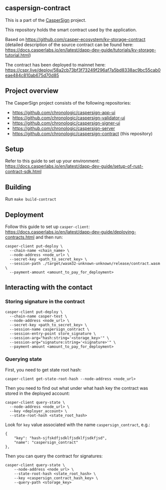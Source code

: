 ## caspersign-contract

This is a part of the [CasperSign](https://blog.chronologic.network/caspersign-immutable-document-signatures-on-the-blockchain-65edc4969bf0) project.

This repository holds the smart contract used by the application.

Based on https://github.com/casper-ecosystem/kv-storage-contract
(detailed description of the source contract can be found here: https://docs.casperlabs.io/en/latest/dapp-dev-guide/tutorials/kv-storage-tutorial.html)

The contract has been deployed to mainnet here: https://cspr.live/deploy/58a2cb73bf3f73249f296af7a5bd8338ac9bc55cab0eae484c810ab675d70d85

## Project overview

The CasperSign project consists of the following repositories:

- https://github.com/chronologic/caspersign-app-ui
- https://github.com/chronologic/caspersign-validator-ui
- https://github.com/chronologic/caspersign-signer-ui
- https://github.com/chronologic/caspersign-server
- https://github.com/chronologic/caspersign-contract (this repository)

## Setup

Refer to this guide to set up your environment: https://docs.casperlabs.io/en/latest/dapp-dev-guide/setup-of-rust-contract-sdk.html

## Building

Run `make build-contract`

## Deployment

Follow this guide to set up `casper-client`: https://docs.casperlabs.io/en/latest/dapp-dev-guide/deploying-contracts.html and then run:

```
casper-client put-deploy \
  --chain-name <chain_name> \
  --node-address <node_url> \
  --secret-key <path_to_secret_key> \
  --session-path ./target/wasm32-unknown-unknown/release/contract.wasm  \
  --payment-amount <amount_to_pay_for_deployment>
```

## Interacting with the contact

### Storing signature in the contract

```
casper-client put-deploy \
  --chain-name casper-test \
  --node-address <node_url> \
  --secret-key <path_to_secret_key> \
  --session-name caspersign_contract \
  --session-entry-point store_signature \
  --session-arg="hash:string='<storage_key>'" \
  --session-arg="signature:string='<signature>'" \
  --payment-amount <amount_to_pay_for_deployment>
```

### Querying state

First, you need to get state root hash:

`casper-client get-state-root-hash --node-address <node_url>`

Then you need to find out what under what hash key the contract was stored in the deployed account:

```
casper-client query-state \
  --node-address <node_url> \
  --key <deployer_account> \
  --state-root-hash <state_root_hash>
```

Look for `key` value associated with the name `caspersign_contract`, e.g.:

```
{
    "key": "hash-sjfskdfjsdklfjsdklfjsdkfjsd",
    "name": "caspersign_contract"
},
```

Then you can query the contract for signatures:

```
casper-client query-state \
    --node-address <node_url> \
    --state-root-hash <state_root_hash> \
    --key <caspersign_contract_hash_key> \
    --query-path <storage_key>
```

